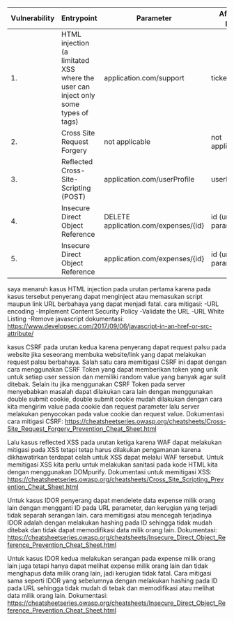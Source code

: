 | Vulnerability | Entrypoint | Parameter | Affected page | WAF mitigations |
|---|---|---|---|---|
1. | HTML injection (a limitated XSS where the user can inject only some types of tags) | application.com/support  | ticketBody | application.com/backoffice/viewTicket | tags that work: <a href= , <a src= |
2. | Cross Site Request Forgery | not applicable | not applicable | the web site is not protected with CSRF tokens | not applicable |
3. | Reflected Cross-Site-Scripting (POST) | application.com/userProfile  | userFullName | application.com/userProfile  | yes |
4. | Insecure Direct Object Reference | DELETE application.com/expenses/{id} | id (url parameter) | http://application.com/expenses/{id} - deletes file | not applicable |
5. | Insecure Direct Object Reference | application.com/expenses/{id} | id (url parameter) | application.com/expenses/{id} — returns different responses if id exists or not | not applicable |

saya menaruh kasus HTML injection pada urutan pertama karena pada kasus tersebut penyerang dapat menginject atau memasukan script maupun link URL berbahaya yang dapat menjadi fatal. 
cara mitigasi:
-URL encoding
-Implement Content Security Policy
-Validate the URL
-URL White Listing
-Remove javascript
dokumentasi: https://www.developsec.com/2017/09/06/javascript-in-an-href-or-src-attribute/

kasus CSRF pada urutan kedua karena penyerang dapat request palsu pada website jika seseorang membuka website/link yang dapat melakukan request palsu berbahaya. Salah satu cara memitigasi CSRF ini dapat dengan cara menggunakan CSRF Token yang dapat memberikan token yang unik untuk setiap user session dan memiliki random value yang banyak agar sulit ditebak. Selain itu jika menggunakan CSRF Token pada server menyebabkan masalah dapat dilakukan cara lain dengan menggunakan double submit cookie, double submit cookie mudah dilakukan dengan cara kita mengirim value pada cookie dan request parameter lalu server melakukan penyocokan pada value cookie dan request value. Dokumentasi cara mitigasi CSRF: https://cheatsheetseries.owasp.org/cheatsheets/Cross-Site_Request_Forgery_Prevention_Cheat_Sheet.html

Lalu kasus reflected XSS pada urutan ketiga karena WAF dapat melakukan mitigasi pada XSS tetapi tetap harus dilakukan pengamanan karena dikhawatirkan terdapat celah untuk XSS dapat melalui WAF tersebut. Untuk memitigasi XSS kita perlu untuk melakukan sanitasi pada kode HTML kita dengan menggunakan DOMpurify. Dokumentasi untuk memitigasi XSS: https://cheatsheetseries.owasp.org/cheatsheets/Cross_Site_Scripting_Prevention_Cheat_Sheet.html

Untuk kasus IDOR penyerang dapat mendelete data expense milik orang lain dengan mengganti ID pada URL parameter, dan kerugian yang terjadi tidak separah serangan lain. cara memitigasi atau mencegah terjadinya IDOR adalah dengan melakukan hashing pada ID sehingga tidak mudah ditebak dan tidak dapat memodifikasi data milik orang lain. Dokumentasi: https://cheatsheetseries.owasp.org/cheatsheets/Insecure_Direct_Object_Reference_Prevention_Cheat_Sheet.html

Untuk kasus IDOR kedua melakukan serangan pada expense milik orang lain juga tetapi hanya dapat melihat expense milik orang lain dan tidak menghapus data milik orang lain, jadi kerugian tidak fatal. Cara mitigasi sama seperti IDOR yang sebelumnya dengan melakukan hashing pada ID pada URL sehingga tidak mudah di tebak dan memodifikasi atau melihat data milik orang lain. Dokumentasi: https://cheatsheetseries.owasp.org/cheatsheets/Insecure_Direct_Object_Reference_Prevention_Cheat_Sheet.html